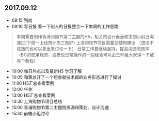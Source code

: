 ## 2017.09.12
* 09:15 到岗
* 09:16 写日报 看一下别人的日报整合一下本周的工作思路
> 本周需要制作青浦网购节第二主题的H5，相关的设计垂垂和策划小尉已沟通过(下周一上线预计周三做好)
> 上海购物节项目需要总结和建议 （想法不成熟的也可以拿出来讨论一下）
> 日常工作要继续坚持，提高沟通的效率（BC的使用规范，或者说日常操作的一些经验可以由王帅给大家讲一下或写个教程）
* 10:00 每日热点以及最新H5 学习了解
* 10:05 和黄总开了一个短会就技术部的业务形态进行了探讨
* 11:00 H5汇总查看案例
* 12:00 午休
* 13:00 H5汇总查看案例
* 13:30 上海购物节项目总结
* 15:00 青浦购物节第二主题购资源和策划、设计沟通
* 15:30 前端小组讨论

